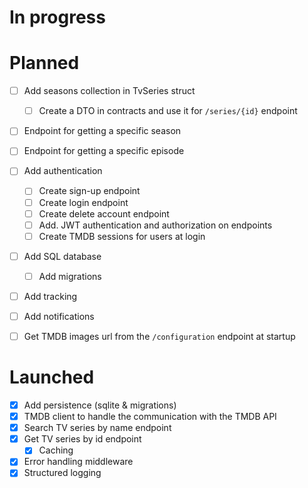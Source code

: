 # In progress

# Planned

- [ ] Add seasons collection in TvSeries struct
  - [ ] Create a DTO in contracts and use it for `/series/{id}` endpoint

- [ ] Endpoint for getting a specific season
- [ ] Endpoint for getting a specific episode

- [ ] Add authentication
  - [ ] Create sign-up endpoint
  - [ ] Create login endpoint
  - [ ] Create delete account endpoint
  - [ ] Add. JWT authentication and authorization on endpoints
  - [ ] Create TMDB sessions for users at login

- [ ] Add SQL database
  - [ ] Add migrations
- [ ] Add tracking
- [ ] Add notifications

- [ ] Get TMDB images url from the `/configuration` endpoint at startup

# Launched

- [x] Add persistence (sqlite & migrations)
- [x] TMDB client to handle the communication with the TMDB API
- [x] Search TV series by name endpoint
- [x] Get TV series by id endpoint
  - [x] Caching
- [x] Error handling middleware
- [x] Structured logging